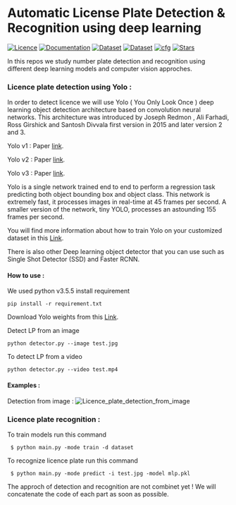 # Automatic License Plate Detection & Recognition using deep learning
[![Licence](https://img.shields.io/github/license/GuiltyNeuron/ANPR?style=plastic)](https://github.com/GuiltyNeuron/ANPR/blob/master/LICENSE)
[![Documentation](https://img.shields.io/badge/documentation-TowardsDataScience-blue)](https://towardsdatascience.com/automatic-license-plate-detection-recognition-using-deep-learning-624def07eaaf)
[![Dataset](https://img.shields.io/badge/Dataset-licence.plates-green)](https://www.kaggle.com/achrafkhazri/labeled-licence-plates-dataset)
[![Dataset](https://img.shields.io/badge/Dataset-plate.digits-yellowgreean)](https://www.kaggle.com/achrafkhazri/licence-plate-digits-dataset)
[![cfg](https://img.shields.io/badge/dependencies-yolo.weights-blueviolet)](https://www.kaggle.com/achrafkhazri/yolo-weights-for-licence-plate-detector)
[![Stars](https://img.shields.io/github/stars/GuiltyNeuron/ANPR?style=social)](https://github.com/GuiltyNeuron/ANPR/stargazers)

In this repos we study number plate detection and recognition using different deep learning models and computer vision approches.

### Licence plate detection using Yolo :
In order to detect licence we will use Yolo ( You Only Look Once ) deep learning object detection architecture based on convolution neural networks.
This architecture was introduced by Joseph Redmon , Ali Farhadi, Ross Girshick and Santosh Divvala first version in 2015 and later version 2 and 3.

Yolo v1 : Paper [link](https://arxiv.org/pdf/1506.02640.pdf).

Yolo v2 : Paper [link](https://arxiv.org/pdf/1612.08242.pdf).

Yolo v3 : Paper [link](https://arxiv.org/pdf/1804.02767.pdf).

Yolo is a single network trained end to end to perform a regression task predicting both object bounding box and object class.
This network is extremely fast, it processes images in real-time at 45 frames per second. A smaller version of the network, tiny YOLO, processes an astounding 155 frames per second.

You will find more information about how to train Yolo on your customized dataset in this [Link](https://towardsdatascience.com/automatic-license-plate-detection-recognition-using-deep-learning-624def07eaaf).

There is also other Deep learning object detector that you can use such as Single Shot Detector (SSD) and Faster RCNN.
#### How to use : 
We used python v3.5.5
install requirement
````
pip install -r requirement.txt
````

Download Yolo weights from this [Link](https://www.kaggle.com/achrafkhazri/yolo-weights-for-licence-plate-detector).

Detect LP from an image
````
python detector.py --image test.jpg
````

To detect LP from a video
````
python detector.py --video test.mp4
````

#### Examples :

Detection from image :
![Licence_plate_detection_from_image](Licence_plate_detection/test_yolo_out_py.jpg)

### Licence plate recognition :

To train models run this command

`` $ python main.py -mode train -d dataset``

To recognize licence plate run this command

`` $ python main.py -mode predict -i test.jpg -model mlp.pkl``

The approch of detection and recognition are not combinet yet !
We will concatenate the code of each part as soon as possible.

